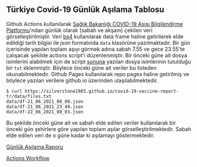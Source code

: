 ## Türkiye Covid-19 Günlük Aşılama Tablosu

Github Actions kullanılarak [Sağlık Bakanlığı COVID-19 Aşısı Bilgilendirme Platformu](https://covid19asi.saglik.gov.tr/)'ndan günlük olarak (sabah ve akşam) çekilen veri görselleştirilmiştir. Veri [bs4](https://github.com/silverstone1903/covid-19-vaccine-report-tr/blob/main/run.py) kullanılarak data frame haline getirilerek elde edildiği tarih bilgisi ile *json* formatında `data` klasörüne yazılmaktadır. Bir gün içerisinde yapılan toplam aşıyı görmek adına sabah 7.55 ve gece 23.55'te çalışacak şekilde actions script'i düzenlenmiştir. Bir önceki güne ait dosya isimlerini alabilmek için de script [sonuna](https://github.com/silverstone1903/covid-19-vaccine-report-tr/blob/main/run.py#L58) yazılan dosya isimlerinin tutulduğu bir `txt` eklenmiştir. Böylece önceki güne ait veriler bu listeden okunabilmektedir. Github Pages kullanılarak repo pages haline getirilmiş ve böylece yazılan verilere github.io üzerinden ulaşılabilmektedir. 


```
$ curl https://silverstone1903.github.io/covid-19-vaccine-report-tr/data/files.txt
data/df-21_06_2021_08_00.json
data/df-21_06_2021_23_49.json
data/df-22_06_2021_08_03.json

```

Bu şekilde önceki güne ait ve sabah elde edilen veriler kullanılarak bir önceki gün şehirlere göre yapılan toplam aşılar görselleştirilmektedir. Sabah elde edilen veri de o güne kadar ki aşılamayı göstermektedir.

[Günlük Aşılama Raporu](https://silverstone1903.github.io/daily-covid19-data-table/tables/Covid19AsiTurkiye.html)


[Actions Workflow](https://github.com/silverstone1903/covid-19-vaccine-report-tr/blob/main/.github/workflows/main.yml)
